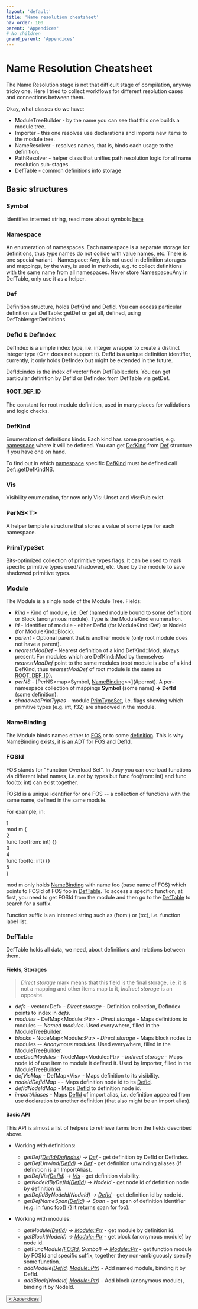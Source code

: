 ```yaml
---
layout: 'default'
title: 'Name resolution cheatsheet'
nav_order: 100
parent: 'Appendices'
# No children
grand_parent: 'Appendices'
---
```


# Name Resolution Cheatsheet

The Name Resolution stage is not that difficult stage of compilation, anyway tricky one.
Here I tried to collect workflows for different resolution cases and connections between them.

Okay, what classes do we have:

- <span class="inline-code highlight-jc hljs">ModuleTreeBuilder</span> - by the name you can see that this one builds a module tree.
- <span class="inline-code highlight-jc hljs">Importer</span> - this one resolves <span class="inline-code highlight-jc hljs"><span class="hljs-keyword">use</span></span> declarations and imports new items to the module tree.
- <span class="inline-code highlight-jc hljs">NameResolver</span> - resolves names, that is, binds each usage to the definition.
- <span class="inline-code highlight-jc hljs">PathResolver</span> - helper class that unifies path resolution logic for all name resolution sub-stages.
- <span class="inline-code highlight-jc hljs">DefTable</span> - common definitions info storage

## Basic structures

### <span class="inline-code highlight-jc hljs">Symbol</span>

Identifies interned string, read more about symbols [here](../code-docs/interning.md)

### <span class="inline-code highlight-jc hljs">Namespace</span>

An enumeration of namespaces. Each namespace is a separate storage for definitions, thus type names do not collide with value names, etc.
There is one special variant - <span class="inline-code highlight-jc hljs">Namespace::Any</span>, it is not used in definition storages and mappings, by the way, is used in methods, e.g. to collect definitions with the same name from all namespaces. Never store <span class="inline-code highlight-jc hljs">Namespace::Any</span> in <span class="inline-code highlight-jc hljs">DefTable</span>, only use it as a helper.

### <span class="inline-code highlight-jc hljs">Def</span>

Definition structure, holds [<span class="inline-code highlight-jc hljs">DefKind</span>](#defkind) and [<span class="inline-code highlight-jc hljs">DefId</span>](#defid-and-defindex). You can access particular definition via <span class="inline-code highlight-jc hljs">DefTable::getDef</span> or get all, defined, using <span class="inline-code highlight-jc hljs">DefTable::getDefinitions</span>

### <span class="inline-code highlight-jc hljs">DefId</span> & <span class="inline-code highlight-jc hljs">DefIndex</span>

<span class="inline-code highlight-jc hljs">DefIndex</span> is a simple index type, i.e. integer wrapper to create a distinct integer type (C++ does not support it).
<span class="inline-code highlight-jc hljs">DefId</span> is a unique definition identifier, currently, it only holds <span class="inline-code highlight-jc hljs">DefIndex</span> but might be extended in the future.

<span class="inline-code highlight-jc hljs">DefId::index</span> is the index of vector from <span class="inline-code highlight-jc hljs">DefTable::defs</span>. You can get particular definition by <span class="inline-code highlight-jc hljs">DefId</span> or <span class="inline-code highlight-jc hljs">DefIndex</span> from <span class="inline-code highlight-jc hljs">DefTable</span> via <span class="inline-code highlight-jc hljs">getDef</span>.

#### <span class="inline-code highlight-jc hljs">ROOT_DEF_ID</span>

The constant for root module definition, used in many places for validations and logic checks.

### <span class="inline-code highlight-jc hljs">DefKind</span>

Enumeration of definitions kinds. Each kind has some properties, e.g. [namespace](#namespace) where it will be defined.
You can get [<span class="inline-code highlight-jc hljs">DefKind</span>](#defkind) from [<span class="inline-code highlight-jc hljs">Def</span>](#def) structure if you have one on hand.

To find out in which [namespace](#namespace) specific [<span class="inline-code highlight-jc hljs">DefKind</span>](#defkind) must be defined call <span class="inline-code highlight-jc hljs">Def::getDefKindNS</span>.

### <span class="inline-code highlight-jc hljs">Vis</span>

Visibility enumeration, for now only <span class="inline-code highlight-jc hljs">Vis::Unset</span> and <span class="inline-code highlight-jc hljs">Vis::Pub</span> exist.

### <span class="inline-code highlight-jc hljs">PerNS&lt;T&gt;</span>

A helper template structure that stores a value of some type for each namespace.

### <span class="inline-code highlight-jc hljs">PrimTypeSet</span>

Bits-optimized collection of primitive types flags. It can be used to mark specific primitive types used/shadowed, etc.
Used by the module to save shadowed primitive types.

### <span class="inline-code highlight-jc hljs">Module</span>

The <span class="inline-code highlight-jc hljs">Module</span> is a single node of the Module Tree.
Fields:

- _kind_  - Kind of module, i.e. <span class="inline-code highlight-jc hljs">Def</span> (named module bound to some definition) or <span class="inline-code highlight-jc hljs">Block</span> (anonymous module). Type is the <span class="inline-code highlight-jc hljs">ModuleKind</span> enumeration.
- _id_ - Identifier of module - either <span class="inline-code highlight-jc hljs">DefId</span> (for <span class="inline-code highlight-jc hljs">ModuleKind::Def</span>) or <span class="inline-code highlight-jc hljs">NodeId</span> (for <span class="inline-code highlight-jc hljs">ModuleKind::Block</span>).
- _parent_ - Optional parent that is another module (only root module does not have a parent).
- _nearestModDef_ - Nearest definition of a kind <span class="inline-code highlight-jc hljs">DefKind::Mod</span>, always present. For modules which are <span class="inline-code highlight-jc hljs">DefKind::Mod</span> by themselves _nearestModDef_ point to the same modules (root module is also of a kind <span class="inline-code highlight-jc hljs">DefKind</span>, thus _nearestModDef_ of root module is the same as [<span class="inline-code highlight-jc hljs">ROOT_DEF_ID</span>](#root_def_id)).
- _perNS_ - [PerNS<map<Symbol, [NameBinding](#namebinding)>>](#pernst). A per-namespace collection of mappings __Symbol__ (some name) __->__ __DefId__ (some definition).
- _shadowedPrimTypes_ - module [<span class="inline-code highlight-jc hljs">PrimTypeSet</span>](#primtypeset), i.e. flags showing which primitive types (e.g. <span class="inline-code highlight-jc hljs"><span class="hljs-type">int</span></span>, <span class="inline-code highlight-jc hljs"><span class="hljs-type">f32</span></span>) are shadowed in the module.

### <span class="inline-code highlight-jc hljs">NameBinding</span>

The <span class="inline-code highlight-jc hljs">Module</span> binds names either to [<span class="inline-code highlight-jc hljs">FOS</span>](#fosid) or to some [definition](#defid-and-defindex).
This is why <span class="inline-code highlight-jc hljs">NameBinding</span> exists, it is an ADT for <span class="inline-code highlight-jc hljs">FOS</span> and <span class="inline-code highlight-jc hljs">DefId</span>.

### <span class="inline-code highlight-jc hljs">FOSId</span>

FOS stands for "Function Overload Set". In _Jacy_ you can overload functions via different label names, i.e. not by types but <span class="inline-code highlight-jc hljs"><span class="hljs-keyword">func</span> <span class="hljs-title function_">foo</span>(from: <span class="hljs-type">int</span>)</span> and <span class="inline-code highlight-jc hljs"><span class="hljs-keyword">func</span> <span class="hljs-title function_">foo</span>(to: <span class="hljs-type">int</span>)</span> can exist together.

<span class="inline-code highlight-jc hljs">FOSId</span> is a unique identifier for one FOS -- a collection of functions with the same name, defined in the same module.

For example, in:

<div class="code-fence">
            <div class="copy"><i class="far fa-copy"></i></div>
            <div class="code line-numbers highlight-jc hljs">
                <div class="line-num" data-line-num="1">1</div><div class="line"><span class="hljs-keyword">mod</span> <span class="hljs-title class_">m</span> {</div><div class="line-num" data-line-num="2">2</div><div class="line">    <span class="hljs-keyword">func</span> <span class="hljs-title function_">foo</span>(from: <span class="hljs-type">int</span>) {}</div><div class="line-num" data-line-num="3">3</div><div class="line"></div><div class="line-num" data-line-num="4">4</div><div class="line">    <span class="hljs-keyword">func</span> <span class="hljs-title function_">foo</span>(to: <span class="hljs-type">int</span>) {}</div><div class="line-num" data-line-num="5">5</div><div class="line">}</div>
            </div>
        </div>

<span class="inline-code highlight-jc hljs"><span class="hljs-keyword">mod</span> <span class="hljs-title class_">m</span></span> only holds [<span class="inline-code highlight-jc hljs">NameBinding</span>](#namebinding) with name <span class="inline-code highlight-jc hljs">foo</span> (base name of FOS) which points to <span class="inline-code highlight-jc hljs">FOSId</span> of FOS <span class="inline-code highlight-jc hljs">foo</span> in [<span class="inline-code highlight-jc hljs">DefTable</span>](#deftable).
To access a specific function, at first, you need to get <span class="inline-code highlight-jc hljs">FOSId</span> from the module and then go to the [<span class="inline-code highlight-jc hljs">DefTable</span>](#deftable) to search for a suffix.

Function suffix is an interned string such as <span class="inline-code highlight-jc hljs">(from:)</span> or <span class="inline-code highlight-jc hljs">(to:)</span>, i.e. function label list.

### <span class="inline-code highlight-jc hljs">DefTable</span>

<span class="inline-code highlight-jc hljs">DefTable</span> holds all data, we need, about definitions and relations between them.

#### Fields, Storages

> _Direct storage_ mark means that this field is the final storage, i.e. it is not a mapping and other items map to it, _Indirect storage_ is an opposite.

- _defs_ - <span class="inline-code highlight-jc hljs">vector&lt;Def&gt;</span> - _Direct storage_ - Definition collection, <span class="inline-code highlight-jc hljs">DefIndex</span> points to index in _defs_.
- _modules_ - <span class="inline-code highlight-jc hljs">DefMap&lt;Module::Ptr&gt;</span> - _Direct storage_ - Maps definitions to modules -- _Named modules_. Used everywhere, filled in the <span class="inline-code highlight-jc hljs">ModuleTreeBuilder</span>.
- _blocks_ - <span class="inline-code highlight-jc hljs">NodeMap&lt;Module::Ptr&gt;</span> - _Direct storage_ - Maps block nodes to modules -- _Anonymous modules_. Used everywhere, filled in the <span class="inline-code highlight-jc hljs">ModuleTreeBuilder</span>.
- _useDeclModules_ - <span class="inline-code highlight-jc hljs">NodeMap&lt;Module::Ptr&gt;</span> - _Indirect storage_ - Maps node id of <span class="inline-code highlight-jc hljs"><span class="hljs-keyword">use</span></span> item to module it defined it. Used by <span class="inline-code highlight-jc hljs">Importer</span>, filled in the <span class="inline-code highlight-jc hljs">ModuleTreeBuilder</span>.
- _defVisMap_ - <span class="inline-code highlight-jc hljs">DefMap&lt;Vis&gt;</span> - Maps definition to its visibility.
- _nodeIdDefIdMap_ -  - Maps definition node id to its [<span class="inline-code highlight-jc hljs">DefId</span>](#defid-and-defindex).
- _defIdNodeIdMap_ - Maps [<span class="inline-code highlight-jc hljs">DefId</span>](#defid-and-defindex) to definition node id.
- _importAliases_ - Maps [<span class="inline-code highlight-jc hljs">DefId</span>](#defid-and-defindex) of import alias, i.e. definition appeared from <span class="inline-code highlight-jc hljs"><span class="hljs-keyword">use</span></span> declaration to another definition (that also might be an import alias).

#### Basic API

This API is almost a list of helpers to retrieve items from the fields described above.

- Working with definitions:
  - _getDef([DefId/DefIndex](#defid-and-defindex)) -> [Def](#def)_ - get definition by <span class="inline-code highlight-jc hljs">DefId</span> or <span class="inline-code highlight-jc hljs">DefIndex</span>.
  - _getDefUnwind([DefId](#defid-and-defindex)) -> [Def](#def)_ - get definition unwinding aliases (if definition is an <span class="inline-code highlight-jc hljs">ImportAlias</span>).
  - _getDefVis([DefId](#defid-and-defindex)) -> [Vis](#vis)_ - get definition visibility.
  - _getNodeIdByDefId([DefId](#defid-and-defindex)) -> NodeId_ - get node id of definition node by definition id.
  - _getDefIdByNodeId(NodeId) -> [DefId](#defid-and-defindex)_ - get definition id by node id.
  - _getDefNameSpan([DefId](#defid-and-defindex)) -> Span_ - get span of definition identifier (e.g. in <span class="inline-code highlight-jc hljs"><span class="hljs-keyword">func</span> <span class="hljs-title function_">foo</span>() {}</span> it returns span for <span class="inline-code highlight-jc hljs">foo</span>).

- Working with modules:
  - _getModule([DefId](#defid-and-defindex)) -> [Module::Ptr](#module)_ - get module by definition id.
  - _getBlock(NodeId) -> [Module::Ptr](#module)_ - get block (anonymous module) by node id.
  - _getFuncModule([FOSId](#fosid), Symbol) -> [Module::Ptr](#module)_ - get function module by <span class="inline-code highlight-jc hljs">FOSId</span> and specific suffix, together they non-ambiguously specify some function.
  - _addModule([DefId](#defid-and-defindex), [Module::Ptr](#module))_ - Add named module, binding it by <span class="inline-code highlight-jc hljs">DefId</span>.
  - _addBlock(NodeId, [Module::Ptr](#module))_ - Add block (anonymous module), binding it by NodeId.
<div class="nav-btn-block">
    <button class="nav-btn left">
    <a class="link" href="/dev-book/appendices/cheatsheets/index">< Appendices</a>
</button>

    
</div>
